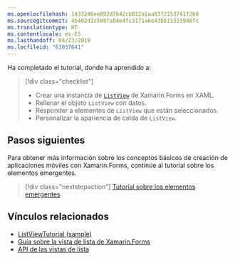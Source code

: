 ```yaml
---
ms.openlocfilehash: 1433246ee892d7642cb012a1aa9372153741f2b0
ms.sourcegitcommit: 4b402d1c508fa84e4fc3171a6e43b811323948fc
ms.translationtype: HT
ms.contentlocale: es-ES
ms.lasthandoff: 04/23/2019
ms.locfileid: "61037641"
---
```

Ha completado el tutorial, donde ha aprendido a:

> [!div class="checklist"]
> - Crear una instancia de [`ListView`](xref:Xamarin.Forms.ListView) de Xamarin.Forms en XAML.
> - Rellenar el objeto `ListView` con datos.
> - Responder a elementos de `ListView` que están seleccionados.
> - Personalizar la apariencia de celda de `ListView`.

## <a name="next-steps"></a>Pasos siguientes

Para obtener más información sobre los conceptos básicos de creación de aplicaciones móviles con Xamarin.Forms, continúe al tutorial sobre los elementos emergentes.

> [!div class="nextstepaction"]
> [Tutorial sobre los elementos emergentes](~/get-started/tutorials/pop-ups/index.yml)

## <a name="related-links"></a>Vínculos relacionados

- [ListViewTutorial (sample)](https://developer.xamarin.com/samples/xamarin-forms/GetStarted/Tutorials/ListViewTutorial)
- [Guía sobre la vista de lista de Xamarin.Forms](~/xamarin-forms/user-interface/listview/index.md)
- [API de las vistas de lista](xref:Xamarin.Forms.ListView)
